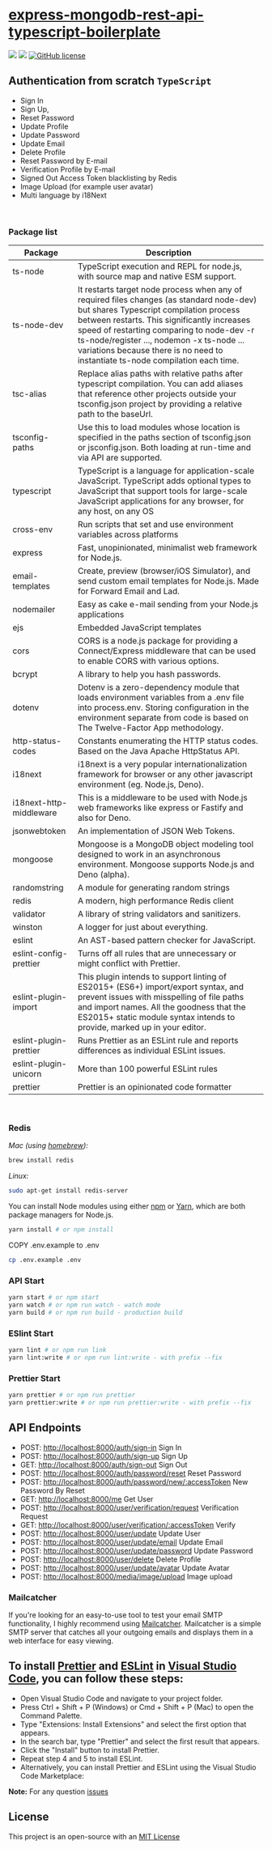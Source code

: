 # [express-mongodb-rest-api-typescript-boilerplate](https://github.com/watscho/express-mongodb-rest-api-boilerplate)

[![](https://img.shields.io/badge/author-@watscho-blue.svg)](https://www.linkedin.com/in/watscho)
[![](https://api.codacy.com/project/badge/Grade/f4ea86b0cf474e928d34f3723aed349e)](https://app.codacy.com/gh/watscho/express-mongodb-rest-api-boilerplate)
[![GitHub license](https://img.shields.io/github/license/watscho/express-mongodb-rest-api-boilerplate)](https://github.com/watscho/express-mongodb-rest-api-boilerplate/blob/master/LICENSE)

## Authentication from scratch `TypeScript`

- Sign In
- Sign Up,
- Reset Password
- Update Profile
- Update Password
- Update Email
- Delete Profile
- Reset Password by E-mail
- Verification Profile by E-mail
- Signed Out Access Token blacklisting by Redis
- Image Upload (for example user avatar)
- Multi language by i18Next

<br>

### Package list

| Package                 | Description                                                                                                                                                                                                                                                                                                                                                    |
| ----------------------- | -------------------------------------------------------------------------------------------------------------------------------------------------------------------------------------------------------------------------------------------------------------------------------------------------------------------------------------------------------------- |
| ts-node                 | TypeScript execution and REPL for node.js, with source map and native ESM support.                                                                                                                                                                                                                                                                             |
| ts-node-dev             | It restarts target node process when any of required files changes (as standard node-dev) but shares Typescript compilation process between restarts. This significantly increases speed of restarting comparing to node-dev -r ts-node/register ..., nodemon -x ts-node ... variations because there is no need to instantiate ts-node compilation each time. |
| tsc-alias               | Replace alias paths with relative paths after typescript compilation. You can add aliases that reference other projects outside your tsconfig.json project by providing a relative path to the baseUrl.                                                                                                                                                        |
| tsconfig-paths          | Use this to load modules whose location is specified in the paths section of tsconfig.json or jsconfig.json. Both loading at run-time and via API are supported.                                                                                                                                                                                               |
| typescript              | TypeScript is a language for application-scale JavaScript. TypeScript adds optional types to JavaScript that support tools for large-scale JavaScript applications for any browser, for any host, on any OS                                                                                                                                                    |
| cross-env               | Run scripts that set and use environment variables across platforms                                                                                                                                                                                                                                                                                            |
| express                 | Fast, unopinionated, minimalist web framework for Node.js.                                                                                                                                                                                                                                                                                                     |
| email-templates         | Create, preview (browser/iOS Simulator), and send custom email templates for Node.js. Made for Forward Email and Lad.                                                                                                                                                                                                                                          |
| nodemailer              | Easy as cake e-mail sending from your Node.js applications                                                                                                                                                                                                                                                                                                     |
| ejs                     | Embedded JavaScript templates                                                                                                                                                                                                                                                                                                                                  |
| cors                    | CORS is a node.js package for providing a Connect/Express middleware that can be used to enable CORS with various options.                                                                                                                                                                                                                                     |
| bcrypt                  | A library to help you hash passwords.                                                                                                                                                                                                                                                                                                                          |
| dotenv                  | Dotenv is a zero-dependency module that loads environment variables from a .env file into process.env. Storing configuration in the environment separate from code is based on The Twelve-Factor App methodology.                                                                                                                                              |
| http-status-codes       | Constants enumerating the HTTP status codes. Based on the Java Apache HttpStatus API.                                                                                                                                                                                                                                                                          |
| i18next                 | i18next is a very popular internationalization framework for browser or any other javascript environment (eg. Node.js, Deno).                                                                                                                                                                                                                                  |
| i18next-http-middleware | This is a middleware to be used with Node.js web frameworks like express or Fastify and also for Deno.                                                                                                                                                                                                                                                         |
| jsonwebtoken            | An implementation of JSON Web Tokens.                                                                                                                                                                                                                                                                                                                          |
| mongoose                | Mongoose is a MongoDB object modeling tool designed to work in an asynchronous environment. Mongoose supports Node.js and Deno (alpha).                                                                                                                                                                                                                        |
| randomstring            | A module for generating random strings                                                                                                                                                                                                                                                                                                                         |
| redis                   | A modern, high performance Redis client                                                                                                                                                                                                                                                                                                                        |
| validator               | A library of string validators and sanitizers.                                                                                                                                                                                                                                                                                                                 |
| winston                 | A logger for just about everything.                                                                                                                                                                                                                                                                                                                            |
| eslint                  | An AST-based pattern checker for JavaScript.                                                                                                                                                                                                                                                                                                                   |
| eslint-config-prettier  | Turns off all rules that are unnecessary or might conflict with Prettier.                                                                                                                                                                                                                                                                                      |
| eslint-plugin-import    | This plugin intends to support linting of ES2015+ (ES6+) import/export syntax, and prevent issues with misspelling of file paths and import names. All the goodness that the ES2015+ static module syntax intends to provide, marked up in your editor.                                                                                                        |
| eslint-plugin-prettier  | Runs Prettier as an ESLint rule and reports differences as individual ESLint issues.                                                                                                                                                                                                                                                                           |
| eslint-plugin-unicorn   | More than 100 powerful ESLint rules                                                                                                                                                                                                                                                                                                                            |
| prettier                | Prettier is an opinionated code formatter                                                                                                                                                                                                                                                                                                                      |

<br>

### Redis

_Mac (using [homebrew](http://brew.sh/)):_

```bash
brew install redis
```

_Linux:_

```bash
sudo apt-get install redis-server
```

You can install Node modules using either [npm](https://www.npmjs.com/) or [Yarn](https://yarnpkg.com/), which are both package managers for Node.js.

```bash
yarn install # or npm install
```

COPY .env.example to .env

```bash
cp .env.example .env
```

### API Start

```bash
yarn start # or npm start
yarn watch # or npm run watch - watch mode
yarn build # or npm run build - production build
```

### ESlint Start

```bash
yarn lint # or npm run link
yarn lint:write # or npm run lint:write - with prefix --fix
```

### Prettier Start

```bash
yarn prettier # or npm run prettier
yarn prettier:write # or npm run prettier:write - with prefix --fix
```

## API Endpoints

- POST: <http://localhost:8000/auth/sign-in> Sign In
- POST: <http://localhost:8000/auth/sign-up> Sign Up
- GET: <http://localhost:8000/auth/sign-out> Sign Out
- POST: <http://localhost:8000/auth/password/reset> Reset Password
- POST: <http://localhost:8000/auth/password/new/:accessToken> New Password By Reset
- GET: <http://localhost:8000/me> Get User
- POST: <http://localhost:8000/user/verification/request> Verification Request
- GET: <http://localhost:8000/user/verification/:accessToken> Verify
- POST: <http://localhost:8000/user/update> Update User
- POST: <http://localhost:8000/user/update/email> Update Email
- POST: <http://localhost:8000/user/update/password> Update Password
- POST: <http://localhost:8000/user/delete> Delete Profile
- POST: <http://localhost:8000/user/update/avatar> Update Avatar
- POST: <http://localhost:8000/media/image/upload> Image upload

### Mailcatcher

If you're looking for an easy-to-use tool to test your email SMTP functionality, I highly recommend using [Mailcatcher](https://mailcatcher.me/). Mailcatcher is a simple SMTP server that catches all your outgoing emails and displays them in a web interface for easy viewing.

## To install [Prettier](https://prettier.io/) and [ESLint](https://eslint.org/) in [Visual Studio Code](https://code.visualstudio.com/), you can follow these steps:

- Open Visual Studio Code and navigate to your project folder.
- Press Ctrl + Shift + P (Windows) or Cmd + Shift + P (Mac) to open the Command Palette.
- Type "Extensions: Install Extensions" and select the first option that appears.
- In the search bar, type "Prettier" and select the first result that appears.
- Click the "Install" button to install Prettier.
- Repeat step 4 and 5 to install ESLint.
- Alternatively, you can install Prettier and ESLint using the Visual Studio Code Marketplace:

**Note:** For any question [issues](https://github.com/watscho/express-mongodb-rest-api-boilerplate/issues)

## License

This project is an open-source with an [MIT License](https://github.com/watscho/express-mongodb-rest-api-boilerplate/blob/master/LICENSE)
